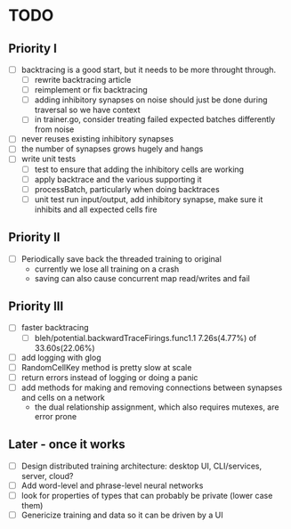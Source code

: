 # TODO

## Priority I
- [ ] backtracing is a good start, but it needs to be more throught through.
  - [ ] rewrite backtracing article
  - [ ] reimplement or fix backtracing
  - [ ] adding inhibitory synapses on noise should just be done during traversal so we have context
  - [ ] in trainer.go, consider treating failed expected batches differently from noise
- [ ] never reuses existing inhibitory synapses
- [ ] the number of synapses grows hugely and hangs
- [ ] write unit tests
  - [ ] test to ensure that adding the inhibitory cells are working
  - [ ] apply backtrace and the various supporting it
  - [ ] processBatch, particularly when doing backtraces
  - [ ] unit test run input/output, add inhibitory synapse, make sure it inhibits and all expected cells fire

## Priority II
- [ ] Periodically save back the threaded training to original
    - currently we lose all training on a crash
    - saving can also cause concurrent map read/writes and fail

## Priority III
- [ ] faster backtracing
  - [ ] bleh/potential.backwardTraceFirings.func1.1 7.26s(4.77%) of 33.60s(22.06%)
- [ ] add logging with glog
- [ ] RandomCellKey method is pretty slow at scale
- [ ] return errors instead of logging or doing a panic
- [ ] add methods for making and removing connections between synapses and cells on a network
    - the dual relationship assignment, which also requires mutexes, are error prone

## Later - once it works
- [ ] Design distributed training architecture: desktop UI, CLI/services, server, cloud?
- [ ] Add word-level and phrase-level neural networks
- [ ] look for properties of types that can probably be private (lower case them)
- [ ] Genericize training and data so it can be driven by a UI
